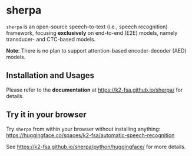 



# sherpa

`sherpa` is an open-source speech-to-text (i.e., speech recognition) framework,
focusing **exclusively** on end-to-end (E2E) models, namely transducer- and
CTC-based models.

**Note**: There is no plan to support attention-based encoder-decoder (AED)
models.


## Installation and Usages

Please refer to the **documentation** at <https://k2-fsa.github.io/sherpa/>
for details.

## Try it in your browser

Try `sherpa` from within your browser without installing anything:
<https://huggingface.co/spaces/k2-fsa/automatic-speech-recognition>

See <https://k2-fsa.github.io/sherpa/python/huggingface/> for more details.
